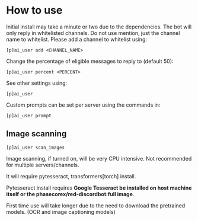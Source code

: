 # How to use

Initial install may take a minute or two due to the dependencies.
The bot will only reply in whitelisted channels. Do not use mention, just the channel name to whitelist.
Please add a channel to whitelist using:

```
[p]ai_user add <CHANNEL_NAME>
```

Change the percentage of eligible messages to reply to (default 50):

```
[p]ai_user percent <PERCENT>
```

See other settings using:

```
[p]ai_user
```

Custom prompts can be set per server using the commands in:
```
[p]ai_user prompt
```

## Image scanning

```
[p]ai_user scan_images
```

Image scanning, if turned on, will be very CPU intensive. Not recommended for multiple servers/channels.

It will require pytesseract, transformers[torch] install.

Pytesseract install requires **Google Tesseract be installed on host machine itself or the phasecorex/red-discordbot:full image**.

First time use will take longer due to the need to download the pretrained models. (OCR and image captioning models)
